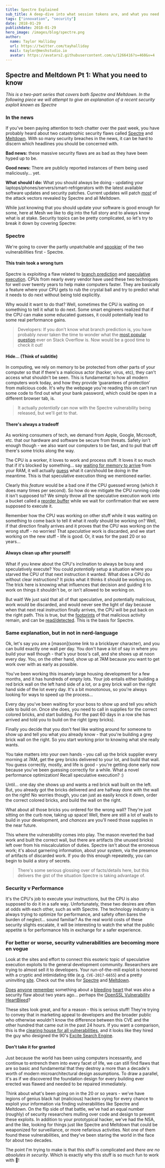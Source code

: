 ```yaml
---
title: Spectre Explained
sub_title: A deep-dive into what session tokens are, and what you need to be aware of when implementing them.
tags: ["innovation", "security"]
date: 2018-01-29
publishdate: 2018-01-29
hero_image: /images/blog/spectre.png
author:
  name: Taylor Halliday
  url: https://twitter.com/tayhalliday
  mail: taylor@meshstudio.io
  avatar: https://avatars2.githubusercontent.com/u/1266416?s=460&v=4
---
```


## Spectre and Meltdown Pt 1: What you need to know

*This is a two-part series that covers both Spectre and Meltdown. In the following piece we will attempt to give an explanation of a recent security exploit known as Spectre* 

### In the news
If you've been paying attention to tech chatter over the past week, you have probably heard about two catastrophic security flaws called [Spectre](https://spectreattack.com/) and [Meltdown](https://meltdownattack.com/). With so many security breaches in the news, it can be hard to discern which headlines you should be concerned with.

**Bad news:** these massive security flaws are as bad as they have been hyped up to be.

**Good news:** There are publicly reported instances of them being used maliciously... yet. 

**What should I do:** What you should always be doing - updating your laptops/phones/servers/smart-refrigerators with the latest available software updates and security patches. Current updates will patch *[most]()* of the attack vectors revealed by Spectre and all Meltdown.

While just knowing that you should update your software is good enough for some, here at Mesh we like to dig into the full story and to always know what is at stake. Security topics can be pretty complicated, so let's try to break it down by covering Spectre:

### Spectre
We're going to cover the partly unpatchable and [spookier](https://cdn.dribbble.com/users/898626/screenshots/2880064/snapchat_dribbble.gif) of the two vulnerabilities first - Spectre.

#### This train took a wrong turn
Spectre is exploiting a flaw related to [branch prediction](https://en.wikipedia.org/wiki/Branch_predictor) and [speculative execution](https://en.wikipedia.org/wiki/Speculative_execution). CPUs from nearly every vendor have used these two techniques for well over twenty years to help make computers faster. They are basically a feature where your CPU gets to rub the crystal ball and try to predict what it needs to do next without being told explicitly.

Why would it want to do that? Well, sometimes the CPU is waiting on something to tell it what to do next. Some smart engineers realized that if the CPU can make some educated guesses, it could potentially lead to some real performance gains.

> Developers: If you don't know what branch prediction is, you have probably *never* taken the time to wonder what the [most popular question](https://stackoverflow.com/questions?sort=votes) ever on Stack Overflow is. Now would be a good time to check it out!

#### Hide... (Think of subtitle)
In computing, we rely on memory to be protected from other parts of your computer so that if there's a malicious actor (hacker, virus, etc), they can't access what shouldn't be seen. This is fundamental to how all modern computers work today, and how they provide ‘guarantees of protection’ from malicious code. It's why the webpage you're reading this on can't run some code to find out what your bank password, which could be open in a different browser tab, is.

> It actually *potentially* can now with the Spectre vulnerability being released, but we'll get to that. 

#### There's always a tradeoff
As working consumers of tech, we demand from Apple, Google, Microsoft, etc. that our hardware and software be secure from threats. Safety isn't enough though - we also want our computers to be fast, and to pull that off there's some tricks along the way. 

The CPU is a worker, it loves to work and process stuff. It loves it so much that if it's blocked by something... say [waiting for memory to arrive](https://gist.github.com/jboner/2841832#file-latency-txt-L7) from your RAM, it will actually [guess](https://www.youtube.com/watch?v=0b7T_035pRs) what it can/should be doing in the meantime. This is that speculative execution thing we mentioned earlier.

Clearly this *feature* would be a bad one if the CPU guessed wrong (which it does many times per second). So how do we mitigate the CPU running code it isn't supposed to? We simply throw all the speculative execution work into a bucket called a [reorder buffer](https://en.wikipedia.org/wiki/Re-order_buffer) while we wait for confirmation that we were supposed to execute it. 

Remember how the CPU was working on other stuff while it was waiting on something to come back to tell it what it *really* should be working on? Well, if that direction finally arrives and it proves that the CPU was working on the wrong stuff - no worries! That *speculative* work is discarded, and we start working on the new stuff - life is good. Or, it was for the past 20 or so years...

#### Always clean up after yourself!
What if you knew about the CPU's inclination to always be busy and speculatively execute? You could *potentially* setup a situation where you starved the CPU of that next instruction it wanted. What does a CPU do without clear instructions? It picks what it thinks it should be working on. The trick here is knowing what influences that decision and guiding it to work on things it shouldn't be, or isn't allowed to be working on.

But wait! We just said that all of that speculative, and potentially malicious, work would be discarded, and would never see the light of day because when that next real instruction finally arrives, the CPU will be put back on the right path. This is true, but the [footprints](https://eprint.iacr.org/2013/448.pdf) of that malicious activity remain, and can be [read/detected](https://github.com/defuse/flush-reload-attacks). This is the basis for Spectre.

### Same explanation, but in not in nerd-language
Ok, let's say you are a [mason](some link to a bricklayer character), and you can build exactly one wall per day. You don't have a lot of say in where you build your wall though - that's your boss's call, and she shows up at noon every day. You, on the other hand, show up at 7AM because you want to get work over with as early as possible. 

You've been working this insanely large housing development for a few months, and it has hundreds of empty lots. Your job entails either building a red brick wall on the left hand side of a lot, or a grey brick wall on the right hand side of the lot every day. It's a bit monotonous, so you're always looking for ways to speed up the process...

Every day you've been waiting for your boss to show up and tell you which side to build on. Once she does, you need to call in supplies for the correct colored bricks, and start building. For the past 60 days in a row she has arrived and told you to build on the right (grey bricks). 

Finally you decide that you don't feel like waiting around for someone to show up and tell you what you already know - that you're building a grey brick wall on the right. So you start working prior to knowing what she really wants. 

You take matters into your own hands - you call up the brick supplier every morning at 7AM, get the grey bricks delivered to your lot, and build that wall. You guess correctly, mostly, and life is good - you're getting done early now because you've been guessing correctly for a while. What a novel performance optimization! Recall speculative execution? :)

Until... one day she shows up and wants a red brick wall built on the left. But, you already got the bricks delivered and are halfway done with the wall on the right! No worries though, you can just as easily knock it down, order the correct colored bricks, and build the wall on the right. 

What about all those bricks you ordered for the wrong wall? They're just sitting on the curb now, taking up space! Well, there are still a lot of walls to build in your development, and *chances* are you'll need those supplies in the near future. 

This where the vulnerability comes into play. The mason reverted the bad work and built the correct wall, but there are artifacts (the unused bricks) left over from his miscalculation of duties. Spectre isn't about the erroneous work; it's about garnering information, about your system, via the presence of artifacts of discarded work. If you do this enough repeatedly, you can begin to build a story of secrets.

>There's some serious glossing over of facts/details here, but this delivers the gist of the situation Spectre is taking advantage of.

### Security v Performance
It's the CPU's job to execute your instructions, but the CPU is also supposed to do it in a safe way. Unfortunately, these two desires are often at odds with each other, such as with Spectre. The technology industry is always trying to optimize for performance, and safety often bares the burden of neglect... sound familiar? As the real world costs of these security slights escalate, it will be interesting to watch the what the public appetite is for performance hits in exchange for a safer experience.

### For better or worse, security vulnerabilities are becoming more en vogue
Look at the sites and effort to connect this esoteric topic of speculative execution exploits to the general development community. Researchers are trying to almost sell it to developers. Your run-of-the-mill exploit is honored with a cryptic and intimidating title (e.g. `CVE-2017-6655`) and a pretty uninviting [site](https://nvd.nist.gov/vuln/detail/CVE-2017-6655#vulnDescriptionTitle). Check out the sites for [Spectre](https://spectreattack.com/) and [Meltdown](https://meltdownattack.com/).

[Does](http://www.cnn.com/2014/04/08/tech/web/heartbleed-openssl/index.html) [anyone](http://www.foxnews.com/tech/2014/04/10/what-need-to-know-about-heartbleed-bug.html) [remember](http://www.bbc.com/news/technology-26969629) something about a [bleeding](https://www.reuters.com/article/cybersecurity-internet-bug/theres-little-web-users-can-do-to-thwart-heartbleed-threat-idUSL2N0N11HC20140409) [heart](https://www.washingtonpost.com/business/technology/heartbleed-bug-puts-the-chaotic-nature-of-the-internet-under-the-magnifying-glass/2014/04/09/00f7064c-c00b-11e3-bcec-b71ee10e9bc3_story.html) that was also a security flaw about two years ago... perhaps the [OpenSSL Vulnerability HeartBleed](http://heartbleed.com/)? 

These sites look great, and for a reason - this is serious stuff! They're trying to convey that in marketing appeal to developers and the broader public who otherwise wouldn't know the difference between this CVE and the other hundred that came out in the past 24 hours. If you want a comparison, this is the [clearing house for all vulnerabilities](https://cve.mitre.org/), and it looks like they hired the guy who designed the 90's [Excite Search Engine](http://www.excite.com/).

#### Don't take it for granted
Just because the world has been using computers incessantly, and continue to entrench them into every facet of life, we can still find flaws that are so basic and fundamental that they destroy a more than a decade's worth of modern microarchitectural design assumptions. To draw a parallel, it's as if we discovered the foundation design for every building ever erected was flawed and needed to be repaired immediately. 

Think about what's been going on in the 20 or so years - we've have legions of genius black hat (malicious) hackers vying for every chance to exploit your information via finding vulnerabilities like Spectre and Meltdown. On the flip side of that battle, we've had an equal number (roughly) of security researchers mulling over code and design to prevent these exploits. In addition to your prototypical hacker, we've had the NSA, and the like, looking for things just like Spectre and Meltdown that could be weaponized for surveillance, or more nefarious activities. Not one of them found these vulnerabilities, and they've been staring the world in the face for about two decades.

The point I'm trying to make is that this stuff is complicated and *there are no absolutes in security*. Which is exactly why this stuff is so much fun to work with 🎉!



